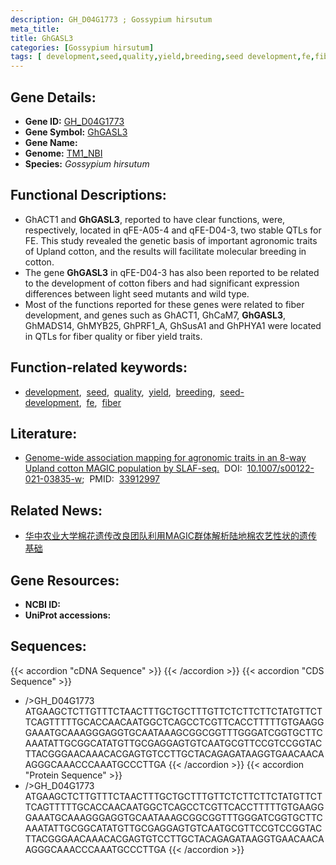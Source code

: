 ```yaml
---
description: GH_D04G1773 ; Gossypium hirsutum
meta_title:
title: GhGASL3
categories: [Gossypium hirsutum]
tags: [ development,seed,quality,yield,breeding,seed development,fe,fiber ]
---
```


## Gene Details:
- **Gene ID:**	[GH_D04G1773](https://yanglab.hzau.edu.cn/cott/PublicFun/total_jump.1?target=genomics/gene_index&gene_id=GH_D04G1773)
- **Gene Symbol:** <u>GhGASL3</u>
- **Gene Name:** 
- **Genome:** [TM1_NBI](https://yanglab.hzau.edu.cn/CottonMD/download.1)
- **Species:** *Gossypium hirsutum*

## Functional Descriptions:
   - GhACT1 and **GhGASL3**, reported to have clear functions, were, respectively, located in qFE-A05-4 and qFE-D04-3, two stable QTLs for FE. This study revealed the genetic basis of important agronomic traits of Upland cotton, and the results will facilitate molecular breeding in cotton.
   - The gene **GhGASL3** in qFE-D04-3 has also been reported to be related to the development of cotton fibers and had significant expression differences between light seed mutants and wild type.
   - Most of the functions reported for these genes were related to fiber development, and genes such as GhACT1, GhCaM7, **GhGASL3**, GhMADS14, GhMYB25, GhPRF1_A, GhSusA1 and GhPHYA1 were located in QTLs for fiber quality or fiber yield traits. 

## Function-related keywords:
   - [development](/tags/development/),&nbsp;&nbsp;[seed](/tags/seed/),&nbsp;&nbsp;[quality](/tags/quality/),&nbsp;&nbsp;[yield](/tags/yield/),&nbsp;&nbsp;[breeding](/tags/breeding/),&nbsp;&nbsp;[seed-development](/tags/seed-development/),&nbsp;&nbsp;[fe](/tags/fe/),&nbsp;&nbsp;[fiber](/tags/fiber/)

## Literature:
   - [Genome-wide association mapping for agronomic traits in an 8-way Upland cotton MAGIC population by SLAF-seq.]( https://link.springer.com/article/10.1007/s00122-021-03835-w#Tab3)&nbsp;&nbsp;DOI:&nbsp;&nbsp;[10.1007/s00122-021-03835-w](https://link.springer.com/article/10.1007/s00122-021-03835-w#Tab3);&nbsp;&nbsp;PMID:&nbsp;&nbsp;[33912997](https://pubmed.ncbi.nlm.nih.gov/33912997/)

## Related News:
   - [华中农业大学棉花遗传改良团队利用MAGIC群体解析陆地棉农艺性状的遗传基础](https://mp.weixin.qq.com/s?__biz=Mzg3MDEwNDEyMg==&mid=2247514127&idx=6&sn=b97a7fbe1c6b1af2e98ab95639161a48&chksm=ce90155af9e79c4cc49b980ab12513b18f2fe666465604374b70f215451cd429378f87cdac42&scene=27#wechat_redirect)

## Gene Resources:
- **NCBI ID:**  [](https://www.ncbi.nlm.nih.gov/gene/?term=)
- **UniProt accessions:** [](https://www.uniprot.org/uniprotkb//entry)



## Sequences:
{{< accordion "cDNA Sequence" >}}
{{< /accordion >}}
{{< accordion "CDS Sequence" >}}
- />GH_D04G1773<br>
ATGAAGCTCTTGTTTCTAACTTTGCTGCTTTGTTCTCTTCTTCTATGTTCTTCAGTTTTTGCACCAACAATGGCTCAGCCTCGTTCACCTTTTTGTGAAGGGAAATGCAAAGGGAGGTGCAATAAAGCGGCGGTTTGGGATCGGTGCTTCAAATATTGCGGCATATGTTGCGAGGAGTGTCAATGCGTTCCGTCCGGTACTTACGGGAACAAACACGAGTGTCCTTGCTACAGAGATAAGGTGAACAACAAGGGCAAACCCAAATGCCCTTGA
{{< /accordion >}}
{{< accordion "Protein Sequence" >}}
- />GH_D04G1773<br>
ATGAAGCTCTTGTTTCTAACTTTGCTGCTTTGTTCTCTTCTTCTATGTTCTTCAGTTTTTGCACCAACAATGGCTCAGCCTCGTTCACCTTTTTGTGAAGGGAAATGCAAAGGGAGGTGCAATAAAGCGGCGGTTTGGGATCGGTGCTTCAAATATTGCGGCATATGTTGCGAGGAGTGTCAATGCGTTCCGTCCGGTACTTACGGGAACAAACACGAGTGTCCTTGCTACAGAGATAAGGTGAACAACAAGGGCAAACCCAAATGCCCTTGA
{{< /accordion >}}
